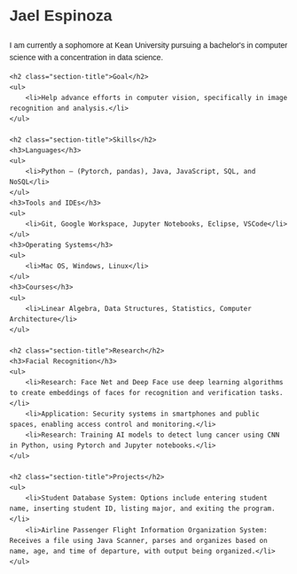 <!DOCTYPE html>
<html lang="en">
<head>
    <meta charset="UTF-8">
    <meta name="viewport" content="width=device-width, initial-scale=1.0">
    <title>Jael Espinoza</title>
    <style>
        body {
            font-family: Arial, sans-serif;
            margin: 20px;
            line-height: 1.6;
        }
        h1, h2 {
            color: #333;
        }
        ul {
            list-style-type: none;
        }
        ul li {
            margin-bottom: 10px;
        }
        .section-title {
            margin-top: 20px;
            font-size: 1.2em;
            color: #007BFF;
        }
    </style>
</head>
<body>
    <h1>Jael Espinoza</h1>
    <p>I am currently a sophomore at Kean University pursuing a bachelor's in computer science with a concentration in data science.</p>
    
    <h2 class="section-title">Goal</h2>
    <ul>
        <li>Help advance efforts in computer vision, specifically in image recognition and analysis.</li>
    </ul>
    
    <h2 class="section-title">Skills</h2>
    <h3>Languages</h3>
    <ul>
        <li>Python – (Pytorch, pandas), Java, JavaScript, SQL, and NoSQL</li>
    </ul>
    <h3>Tools and IDEs</h3>
    <ul>
        <li>Git, Google Workspace, Jupyter Notebooks, Eclipse, VSCode</li>
    </ul>
    <h3>Operating Systems</h3>
    <ul>
        <li>Mac OS, Windows, Linux</li>
    </ul>
    <h3>Courses</h3>
    <ul>
        <li>Linear Algebra, Data Structures, Statistics, Computer Architecture</li>
    </ul>
    
    <h2 class="section-title">Research</h2>
    <h3>Facial Recognition</h3>
    <ul>
        <li>Research: Face Net and Deep Face use deep learning algorithms to create embeddings of faces for recognition and verification tasks.</li>
        <li>Application: Security systems in smartphones and public spaces, enabling access control and monitoring.</li>
        <li>Research: Training AI models to detect lung cancer using CNN in Python, using Pytorch and Jupyter notebooks.</li>
    </ul>
    
    <h2 class="section-title">Projects</h2>
    <ul>
        <li>Student Database System: Options include entering student name, inserting student ID, listing major, and exiting the program.</li>
        <li>Airline Passenger Flight Information Organization System: Receives a file using Java Scanner, parses and organizes based on name, age, and time of departure, with output being organized.</li>
    </ul>
</body>
</html>
